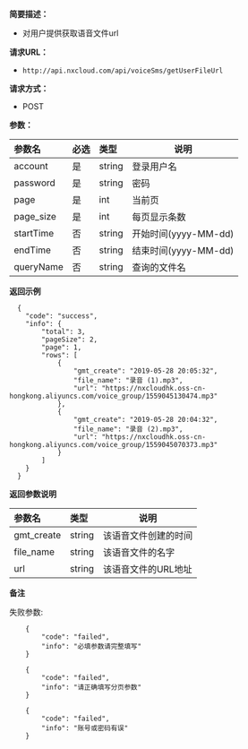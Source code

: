 
    
**简要描述：** 

- 对用户提供获取语音文件url

**请求URL：** 
- ` http://api.nxcloud.com/api/voiceSms/getUserFileUrl `
  
**请求方式：**
- POST 

**参数：** 

|参数名|必选|类型|说明|
|:----    |:---|:----- |-----   |
|account |是  |string |登录用户名   |
|password |是  |string | 密码    |
|page     |是  |int | 当前页    |
|page_size |是  |int | 每页显示条数    |
|startTime |否  |string | 开始时间(yyyy-MM-dd)    |
|endTime   |否  |string | 结束时间(yyyy-MM-dd)    |
|queryName |否  |string | 查询的文件名    |

 **返回示例**

``` 
  {
    "code": "success",
    "info": {
        "total": 3,
        "pageSize": 2,
        "page": 1,
        "rows": [
            {
                "gmt_create": "2019-05-28 20:05:32",
                "file_name": "录音 (1).mp3",
                "url": "https://nxcloudhk.oss-cn-hongkong.aliyuncs.com/voice_group/1559045130474.mp3"
            },
            {
                "gmt_create": "2019-05-28 20:04:32",
                "file_name": "录音 (2).mp3",
                "url": "https://nxcloudhk.oss-cn-hongkong.aliyuncs.com/voice_group/1559045070373.mp3"
            }
        ]
    }
  }
```

 **返回参数说明** 

|参数名|类型|说明|
|:-----  |:-----|-----                           |
|gmt_create |string   |该语音文件创建的时间  |
|file_name |string   |该语音文件的名字  |
|url |string   |该语音文件的URL地址  |

 **备注** 

失败参数:

```
	{
		"code": "failed",
		"info": "必填参数请完整填写"
	}
```	
	
		{
			"code": "failed",
			"info": "请正确填写分页参数"
		}
```
	{
		"code": "failed",
		"info": "账号或密码有误"
	}
```